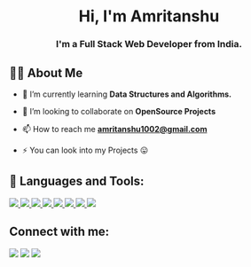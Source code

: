 <h1 align="center">Hi, I'm Amritanshu</h1>
<h3 align="center">I'm a Full Stack Web Developer from India.</h3>


## 🙋‍♂️ About Me



- 🌱 I’m currently learning **Data Structures and Algorithms.**

- 👯 I’m looking to collaborate on **OpenSource Projects**



- 📫 How to reach me **amritanshu1002@gmail.com**

- ⚡ You can look into my Projects 😛

## 🚀 Languages and Tools:

<p align="left"> 
    <a href="https://developer.mozilla.org/en-US/docs/Web/JavaScript" target="_blank"> <img src="https://img.icons8.com/color/48/000000/javascript.png"/> </a> 
    <a href="https://www.w3.org/html/" target="_blank"> <img src="https://img.icons8.com/color/48/000000/html-5.png"/> </a> 
    <a href="https://www.w3schools.com/css/" target="_blank"> <img src="https://img.icons8.com/color/48/000000/css3.png"/> </a>  
     <a href="https://reactjs.org/" target="_blank"> <img src="https://img.icons8.com/office/48/undefined/react.png"/> </a>
     <a href="https://firebase.google.com/" target="_blank"> <img src="https://img.icons8.com/color/48/undefined/firebase.png"/> </a>
    <a href="https://www.python.org" target="_blank"> <img src="https://img.icons8.com/color/48/000000/python.png"/> </a> 
    <a href="https://isocpp.org/" target="_blank"> <img src="https://img.icons8.com/color/48/000000/c-plus-plus-logo.png"/> </a> 
    <a style="padding-right:8px;" href="https://www.mysql.com/" target="_blank"> <img src="https://img.icons8.com/fluent/50/000000/mysql-logo.png"/> </a>
</p>


## Connect with me:
<p align="left">

<a href = "https://twitter.com/amriwtf"><img src="https://img.icons8.com/fluent/48/000000/twitter.png"/></a>
<a href = "https://www.instagram.com/amriwtf/"><img src="https://img.icons8.com/fluent/48/000000/instagram-new.png"/></a>
<a href = "https://www.youtube.com/channel/UC10npSlmGxD1PNcShluq_hw"><img src="https://img.icons8.com/color/48/000000/youtube-play.png"/></a>

</p>
